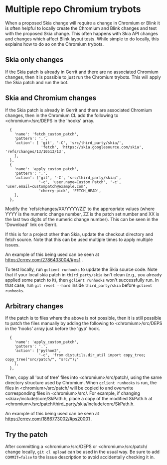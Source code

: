 Multiple repo Chromium trybots
==============================

When a proposed Skia change will require a change in Chromium or Blink it is
often helpful to locally create the Chromium and Blink changes and test with the
proposed Skia change. This often happens with Skia API changes and changes
which affect Blink layout tests. While simple to do locally, this explains how
to do so on the Chromium trybots.

Skia only changes
-----------------
If the Skia patch is already in Gerrit and there are no associated Chromium
changes, then it is possible to just run the Chromium trybots. This will apply
the Skia patch and run the bot.

Skia and Chromium changes
-------------------------
If the Skia patch is already in Gerrit and there are associated Chromium
changes, then in the Chromium CL add the following to
\<chromium>/src/DEPS in the 'hooks' array.

      {
        'name': 'fetch_custom_patch',
        'pattern': '.',
        'action': [ 'git', '-C', 'src/third_party/skia/',
                    'fetch', 'https://skia.googlesource.com/skia', 'refs/changes/13/10513/13',
        ],
      },
      {
        'name': 'apply_custom_patch',
        'pattern': '.',
        'action': ['git', '-C', 'src/third_party/skia/',
                   '-c', 'user.name=Custom Patch', '-c', 'user.email=custompatch@example.com',
                   'cherry-pick', 'FETCH_HEAD',
        ],
      },

Modify the 'refs/changes/XX/YYYY/ZZ' to the appropriate values (where YYYY is
the numeric change number, ZZ is the patch set number and XX is the last two
digits of the numeric change number). This can be seen in the 'Download' link on
Gerrit.

If this is for a project other than Skia, update the checkout directory and
fetch source. Note that this can be used multiple times to apply multiple
issues.

An example of this being used can be seen at
https://crrev.com/2786433004/#ps1 .

To test locally, run `gclient runhooks` to update the Skia source code.
Note that if your local skia patch in `third_party/skia` isn't clean (e.g., you
already applied some patch to it), then `gclient runhooks` won't successfully
run. In that case, run `git reset --hard` inside `third_party/skia` before
`gclient runhooks`.

Arbitrary changes
-----------------
If the patch is to files where the above is not possible, then it is still
possible to patch the files manually by adding the following to
\<chromium>/src/DEPS in the 'hooks' array just before the 'gyp' hook.

      {
        'name': 'apply_custom_patch',
        'pattern': '.',
        'action': ['python2',
                   '-c', 'from distutils.dir_util import copy_tree; copy_tree("src/patch/", "src/");'
        ],
      },

Then, copy all 'out of tree' files into \<chromium>/src/patch/, using the same
directory structure used by Chromium. When `gclient runhooks` is run, the files
in \<chromium>/src/patch/ will be copied to and overwrite corresponding files in
\<chromium>/src/. For example, if changing \<skia>/include/core/SkPath.h, place
a copy of the modified SkPath.h at
\<chromium>/src/patch/third_party/skia/include/core/SkPath.h.

An example of this being used can be seen at
https://crrev.com/1866773002/#ps20001 .


Try the patch
-------------
After committing a \<chromium>/src/DEPS or \<chromium>/src/patch/ change
locally, `git cl upload` can be used in the usual way. Be sure to add
`COMMIT=false` to the issue description to avoid accidentally checking it in.
